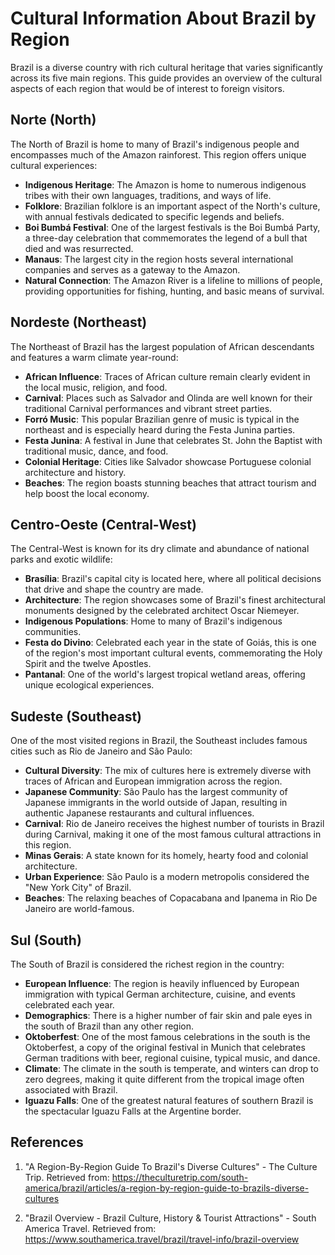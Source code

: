 # Cultural Information About Brazil by Region

Brazil is a diverse country with rich cultural heritage that varies significantly across its five main regions. This guide provides an overview of the cultural aspects of each region that would be of interest to foreign visitors.

## Norte (North)

The North of Brazil is home to many of Brazil's indigenous people and encompasses much of the Amazon rainforest. This region offers unique cultural experiences:

- **Indigenous Heritage**: The Amazon is home to numerous indigenous tribes with their own languages, traditions, and ways of life.
- **Folklore**: Brazilian folklore is an important aspect of the North's culture, with annual festivals dedicated to specific legends and beliefs.
- **Boi Bumbá Festival**: One of the largest festivals is the Boi Bumbá Party, a three-day celebration that commemorates the legend of a bull that died and was resurrected.
- **Manaus**: The largest city in the region hosts several international companies and serves as a gateway to the Amazon.
- **Natural Connection**: The Amazon River is a lifeline to millions of people, providing opportunities for fishing, hunting, and basic means of survival.

## Nordeste (Northeast)

The Northeast of Brazil has the largest population of African descendants and features a warm climate year-round:

- **African Influence**: Traces of African culture remain clearly evident in the local music, religion, and food.
- **Carnival**: Places such as Salvador and Olinda are well known for their traditional Carnival performances and vibrant street parties.
- **Forró Music**: This popular Brazilian genre of music is typical in the northeast and is especially heard during the Festa Junina parties.
- **Festa Junina**: A festival in June that celebrates St. John the Baptist with traditional music, dance, and food.
- **Colonial Heritage**: Cities like Salvador showcase Portuguese colonial architecture and history.
- **Beaches**: The region boasts stunning beaches that attract tourism and help boost the local economy.

## Centro-Oeste (Central-West)

The Central-West is known for its dry climate and abundance of national parks and exotic wildlife:

- **Brasília**: Brazil's capital city is located here, where all political decisions that drive and shape the country are made.
- **Architecture**: The region showcases some of Brazil's finest architectural monuments designed by the celebrated architect Oscar Niemeyer.
- **Indigenous Populations**: Home to many of Brazil's indigenous communities.
- **Festa do Divino**: Celebrated each year in the state of Goiás, this is one of the region's most important cultural events, commemorating the Holy Spirit and the twelve Apostles.
- **Pantanal**: One of the world's largest tropical wetland areas, offering unique ecological experiences.

## Sudeste (Southeast)

One of the most visited regions in Brazil, the Southeast includes famous cities such as Rio de Janeiro and São Paulo:

- **Cultural Diversity**: The mix of cultures here is extremely diverse with traces of African and European immigration across the region.
- **Japanese Community**: São Paulo has the largest community of Japanese immigrants in the world outside of Japan, resulting in authentic Japanese restaurants and cultural influences.
- **Carnival**: Rio de Janeiro receives the highest number of tourists in Brazil during Carnival, making it one of the most famous cultural attractions in this region.
- **Minas Gerais**: A state known for its homely, hearty food and colonial architecture.
- **Urban Experience**: São Paulo is a modern metropolis considered the "New York City" of Brazil.
- **Beaches**: The relaxing beaches of Copacabana and Ipanema in Rio De Janeiro are world-famous.

## Sul (South)

The South of Brazil is considered the richest region in the country:

- **European Influence**: The region is heavily influenced by European immigration with typical German architecture, cuisine, and events celebrated each year.
- **Demographics**: There is a higher number of fair skin and pale eyes in the south of Brazil than any other region.
- **Oktoberfest**: One of the most famous celebrations in the south is the Oktoberfest, a copy of the original festival in Munich that celebrates German traditions with beer, regional cuisine, typical music, and dance.
- **Climate**: The climate in the south is temperate, and winters can drop to zero degrees, making it quite different from the tropical image often associated with Brazil.
- **Iguazu Falls**: One of the greatest natural features of southern Brazil is the spectacular Iguazu Falls at the Argentine border.

## References

1. "A Region-By-Region Guide To Brazil's Diverse Cultures" - The Culture Trip. Retrieved from: https://theculturetrip.com/south-america/brazil/articles/a-region-by-region-guide-to-brazils-diverse-cultures

2. "Brazil Overview - Brazil Culture, History & Tourist Attractions" - South America Travel. Retrieved from: https://www.southamerica.travel/brazil/travel-info/brazil-overview
